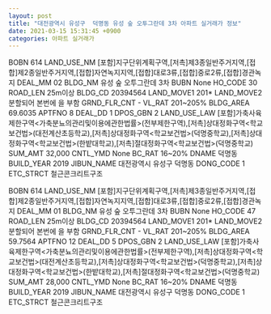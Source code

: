 ```yaml
---
layout: post
title: "대전광역시 유성구  덕명동 유성 숲 오투그란데 3차 아파트 실거래가 정보"
date: 2021-03-15 15:31:45 +0900
categories: 아파트 실거래가
---
```


BOBN 614
LAND_USE_NM [포함]지구단위계획구역,[저촉]제3종일반주거지역,[접합]제2종일반주거지역,[접합]자연녹지지역,[접합]대로3류,[접합]중로2류,[접합]경관녹지
DEAL_MM 02
BLDG_NM 유성 숲 오투그란데 3차
BUBN None
HO_CODE 30
ROAD_LEN 25m이상
BLDG_CD 20394564
LAND_MOVE1 201*
LAND_MOVE2 분할되어 본번에 을 부함
GRND_FLR_CNT -
VL_RAT 201~205%
BLDG_AREA 69.6035
APTFNO 8
DEAL_DD 1
DPOS_GBN 2
LAND_USE_LAW [포함]가축사육제한구역<가축분뇨의관리및이용에관한법률>(전부제한구역),[저촉]상대정화구역<학교보건법>(대전계산초등학교),[저촉]상대정화구역<학교보건법>(덕명중학교),[저촉]상대정화구역<학교보건법>(한밭대학교),[저촉]절대정화구역<학교보건법>(덕명중학교)
SUM_AMT 32,000
CNTL_YMD None
BC_RAT 16~20%
DNAME 덕명동
BUILD_YEAR 2019
JIBUN_NAME 대전광역시 유성구  덕명동
DONG_CODE 1
ETC_STRCT 철근콘크리트구조


BOBN 614
LAND_USE_NM [포함]지구단위계획구역,[저촉]제3종일반주거지역,[접합]제2종일반주거지역,[접합]자연녹지지역,[접합]대로3류,[접합]중로2류,[접합]경관녹지
DEAL_MM 01
BLDG_NM 유성 숲 오투그란데 3차
BUBN None
HO_CODE 47
ROAD_LEN 25m이상
BLDG_CD 20394564
LAND_MOVE1 201*
LAND_MOVE2 분할되어 본번에 을 부함
GRND_FLR_CNT -
VL_RAT 201~205%
BLDG_AREA 59.7564
APTFNO 12
DEAL_DD 5
DPOS_GBN 2
LAND_USE_LAW [포함]가축사육제한구역<가축분뇨의관리및이용에관한법률>(전부제한구역),[저촉]상대정화구역<학교보건법>(대전계산초등학교),[저촉]상대정화구역<학교보건법>(덕명중학교),[저촉]상대정화구역<학교보건법>(한밭대학교),[저촉]절대정화구역<학교보건법>(덕명중학교)
SUM_AMT 28,000
CNTL_YMD None
BC_RAT 16~20%
DNAME 덕명동
BUILD_YEAR 2019
JIBUN_NAME 대전광역시 유성구  덕명동
DONG_CODE 1
ETC_STRCT 철근콘크리트구조


